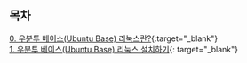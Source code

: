 
목차
-
[0. 우분투 베이스(Ubuntu Base) 리눅스란?](https://blog.naver.com/nms200299/222103783406){:target="_blank"}
<br>
[1. 우분투 베이스(Ubuntu Base) 리눅스 설치하기](https://blog.naver.com/nms200299/222104285105){: target="_blank"}

